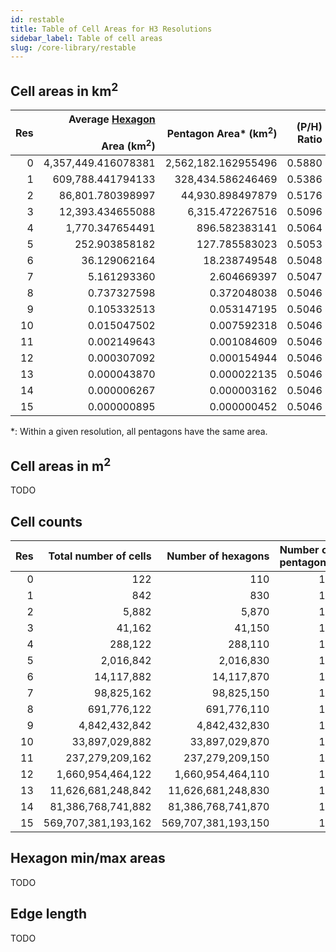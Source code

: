 ```yaml
---
id: restable
title: Table of Cell Areas for H3 Resolutions
sidebar_label: Table of cell areas
slug: /core-library/restable
---
```


## Cell areas in km<sup>2</sup>

|   Res |   Average <ins>Hexagon</ins><br></br>Area (km<sup>2</sup>) |   Pentagon Area* (km<sup>2</sup>) |   (P/H) Ratio |
|------:|-----------------------------------------------------------:|----------------------------------:|--------------:|
|     0 |                                        4,357,449.416078381 |               2,562,182.162955496 |        0.5880 |
|     1 |                                          609,788.441794133 |                 328,434.586246469 |        0.5386 |
|     2 |                                           86,801.780398997 |                  44,930.898497879 |        0.5176 |
|     3 |                                           12,393.434655088 |                   6,315.472267516 |        0.5096 |
|     4 |                                            1,770.347654491 |                     896.582383141 |        0.5064 |
|     5 |                                              252.903858182 |                     127.785583023 |        0.5053 |
|     6 |                                               36.129062164 |                      18.238749548 |        0.5048 |
|     7 |                                                5.161293360 |                       2.604669397 |        0.5047 |
|     8 |                                                0.737327598 |                       0.372048038 |        0.5046 |
|     9 |                                                0.105332513 |                       0.053147195 |        0.5046 |
|    10 |                                                0.015047502 |                       0.007592318 |        0.5046 |
|    11 |                                                0.002149643 |                       0.001084609 |        0.5046 |
|    12 |                                                0.000307092 |                       0.000154944 |        0.5046 |
|    13 |                                                0.000043870 |                       0.000022135 |        0.5046 |
|    14 |                                                0.000006267 |                       0.000003162 |        0.5046 |
|    15 |                                                0.000000895 |                       0.000000452 |        0.5046 |

*: Within a given resolution, all pentagons have the same area.


## Cell areas in m<sup>2</sup>

TODO


## Cell counts

|   Res |   Total number of cells |   Number of hexagons |   Number of pentagons |
|------:|------------------------:|---------------------:|----------------------:|
|     0 |                     122 |                  110 |                    12 |
|     1 |                     842 |                  830 |                    12 |
|     2 |                   5,882 |                5,870 |                    12 |
|     3 |                  41,162 |               41,150 |                    12 |
|     4 |                 288,122 |              288,110 |                    12 |
|     5 |               2,016,842 |            2,016,830 |                    12 |
|     6 |              14,117,882 |           14,117,870 |                    12 |
|     7 |              98,825,162 |           98,825,150 |                    12 |
|     8 |             691,776,122 |          691,776,110 |                    12 |
|     9 |           4,842,432,842 |        4,842,432,830 |                    12 |
|    10 |          33,897,029,882 |       33,897,029,870 |                    12 |
|    11 |         237,279,209,162 |      237,279,209,150 |                    12 |
|    12 |       1,660,954,464,122 |    1,660,954,464,110 |                    12 |
|    13 |      11,626,681,248,842 |   11,626,681,248,830 |                    12 |
|    14 |      81,386,768,741,882 |   81,386,768,741,870 |                    12 |
|    15 |     569,707,381,193,162 |  569,707,381,193,150 |                    12 |


## Hexagon min/max areas

TODO

## Edge length

TODO

